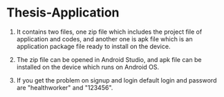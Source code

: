 # Thesis-Application

1. It contains two files, one zip file which includes the project file of application and codes, and another one is apk file which is an application package file ready to install on the device.

2. The zip file can be opened in Android Studio, and apk file can be installed on the device which runs on Android OS.

3. If you get the problem on signup and login default login and password are "healthworker" and "123456".
